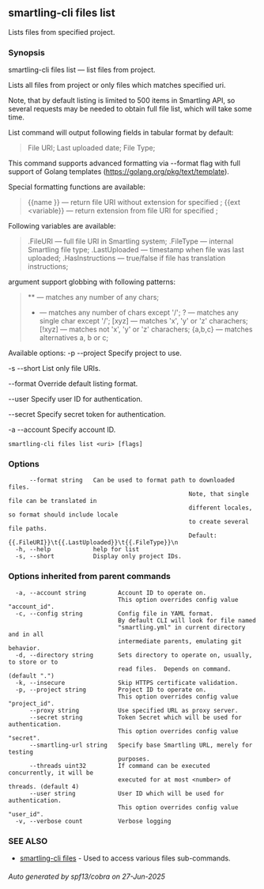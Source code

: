 ## smartling-cli files list

Lists files from specified project.

### Synopsis

smartling-cli files list — list files from project.

Lists all files from project or only files which matches specified uri.

Note, that by default listing is limited to 500 items in Smartling API,
so several requests may be needed to obtain full file list, which will
take some time.

List command will output following fields in tabular format by default:

  > File URI;
  > Last uploaded date;
  > File Type;

This command supports advanced formatting via --format flag with full
support of Golang templates (https://golang.org/pkg/text/template).

Special formatting functions are available:

  > {{name <variable>}} — return file URI without extension for specified
    <variable>;
  > {{ext <variable}} — return extension from file URI for specified <variable>;

Following variables are available:

  > .FileURI — full file URI in Smartling system;
  > .FileType — internal Smartling file type;
  > .LastUploaded — timestamp when file was last uploaded;
  > .HasInstructions — true/false if file has translation instructions;

<uri> argument support globbing with following patterns:

  > ** — matches any number of any chars;
  > *  — matches any number of chars except '/';
  > ?  — matches any single char except '/';
  > [xyz]   — matches 'x', 'y' or 'z' charachers;
  > [!xyz]  — matches not 'x', 'y' or 'z' charachers;
  > {a,b,c} — matches alternatives a, b or c;


Available options:
  -p --project <project>
    Specify project to use.

  -s --short
    List only file URIs.

  --format <format>
    Override default listing format.

  --user <user>
    Specify user ID for authentication.

  --secret <secret>
    Specify secret token for authentication.

  -a --account <account>
    Specify account ID.


```
smartling-cli files list <uri> [flags]
```

### Options

```
      --format string   Can be used to format path to downloaded files.
                                                   Note, that single file can be translated in
                                                   different locales, so format should include locale
                                                   to create several file paths.
                                                   Default: {{.FileURI}}\t{{.LastUploaded}}\t{{.FileType}}\n
  -h, --help            help for list
  -s, --short           Display only project IDs.
```

### Options inherited from parent commands

```
  -a, --account string         Account ID to operate on.
                               This option overrides config value "account_id".
  -c, --config string          Config file in YAML format.
                               By default CLI will look for file named
                               "smartling.yml" in current directory and in all
                               intermediate parents, emulating git behavior.
  -d, --directory string       Sets directory to operate on, usually, to store or to
                               read files.  Depends on command. (default ".")
  -k, --insecure               Skip HTTPS certificate validation.
  -p, --project string         Project ID to operate on.
                               This option overrides config value "project_id".
      --proxy string           Use specified URL as proxy server.
      --secret string          Token Secret which will be used for authentication.
                               This option overrides config value "secret".
      --smartling-url string   Specify base Smartling URL, merely for testing
                               purposes.
      --threads uint32         If command can be executed concurrently, it will be
                               executed for at most <number> of threads. (default 4)
      --user string            User ID which will be used for authentication.
                               This option overrides config value "user_id".
  -v, --verbose count          Verbose logging
```

### SEE ALSO

* [smartling-cli files](smartling-cli_files.md)	 - Used to access various files sub-commands.

###### Auto generated by spf13/cobra on 27-Jun-2025
